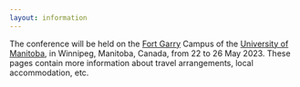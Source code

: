 ```yaml
---
layout: information
---
```


The conference will be held on the [Fort Garry](https://umanitoba.ca/about-um/our-campuses) Campus of the [University of Manitoba](https://umanitoba.ca/), in Winnipeg, Manitoba, Canada, from 22 to 26 May 2023. These pages contain more information about travel arrangements, local accommodation, etc.